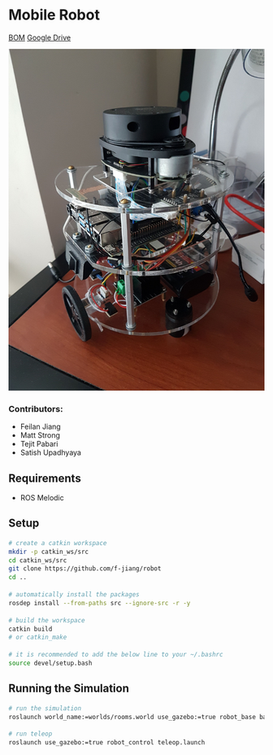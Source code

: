 # Mobile Robot

[BOM](https://docs.google.com/spreadsheets/d/1hAyx_H2yaLHObjr3c2HcGa4GbXQhFF7O3Fq-fULQeV0/edit?usp=sharing)
[Google Drive](https://drive.google.com/drive/folders/1Uw0iWY_K3mZgV3rem3GLMkO6ajqQ58nl)

<img src="https://raw.githubusercontent.com/f-jiang/robot/master/images/robot.jpg" width="600">

### Contributors:

- Feilan Jiang
- Matt Strong
- Tejit Pabari
- Satish Upadhyaya

## Requirements

- ROS Melodic

## Setup

```bash
# create a catkin workspace
mkdir -p catkin_ws/src
cd catkin_ws/src
git clone https://github.com/f-jiang/robot
cd ..

# automatically install the packages
rosdep install --from-paths src --ignore-src -r -y

# build the workspace
catkin build 
# or catkin_make

# it is recommended to add the below line to your ~/.bashrc
source devel/setup.bash
```

## Running the Simulation 

```bash
# run the simulation
roslaunch world_name:=worlds/rooms.world use_gazebo:=true robot_base base.launch

# run teleop
roslaunch use_gazebo:=true robot_control teleop.launch
```